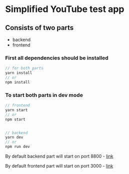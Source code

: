 # Simplified YouTube test app

## Consists of two parts
- backend
- frontend

### First all dependencies should be installed
```js
// for both parts
yarn install 
// or
npm install
```

### To start both parts in dev mode
```js
// frontend
yarn start
// or
npm start 


// backend
yarn dev
// or
npm run dev 
```

By default backend part will start on port 8800 - [link](http://loclahost:8800)

By default frontend part will start on port 3000 - [link](http://loclahost:8800)